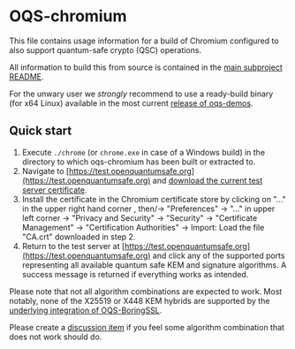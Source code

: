 # OQS-chromium

This file contains usage information for a build of Chromium configured to also support quantum-safe crypto (QSC) operations.

All information to build this from source is contained in the [main subproject README](https://github.com/open-quantum-safe/oqs-demos/tree/main/chromium).

For the unwary user we *strongly* recommend to use a ready-build binary (for x64 Linux) available in the most current [release of oqs-demos](https://github.com/open-quantum-safe/oqs-demos/releases).

## Quick start

1) Execute `./chrome` (or `chrome.exe` in case of a Windows build) in the directory to which oqs-chromium has been built or extracted to.
2) Navigate to [https://test.openquantumsafe.org](https://test.openquantumsafe.org) and [download the current test server certificate](https://test.openquantumsafe.org/CA.crt).
3) Install the certificate in the Chromium certificate store by clicking on "..." in the upper right hand corner , then/-> "Preferences" -> "..." in upper left corner -> "Privacy and Security" -> "Security" -> "Certificate Management" -> "Certification Authorities" -> Import: Load the file "CA.crt" downloaded in step 2.
4) Return to the test server at [https://test.openquantumsafe.org](https://test.openquantumsafe.org) and click any of the supported ports representing all available quantum safe KEM and signature algorithms. A success message is returned if everything works as intended.

Please note that not all algorithm combinations are expected to work. Most notably, none of the X25519 or X448 KEM hybrids are supported by the [underlying integration of OQS-BoringSSL](https://github.com/open-quantum-safe/boringssl).

Please create a [discussion item](https://github.com/open-quantum-safe/boringssl/discussions/landing) if you feel some algorithm combination that does not work should do.


